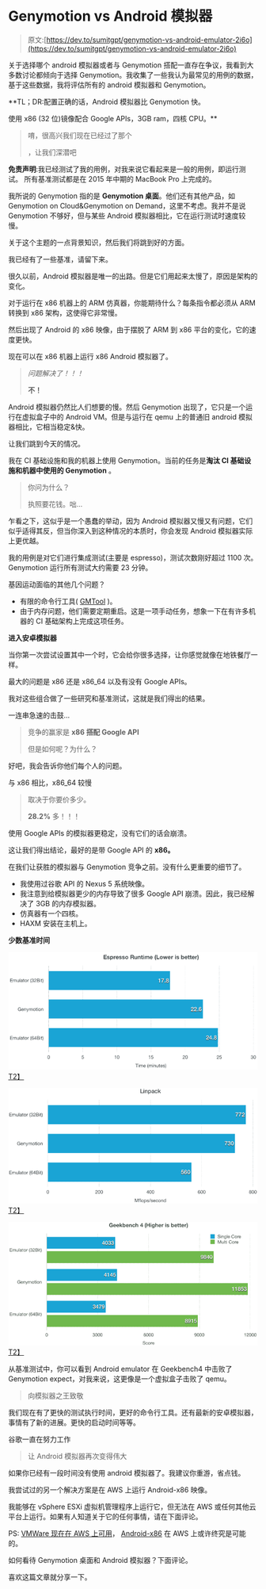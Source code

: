 # Genymotion vs Android 模拟器

> 原文:[https://dev.to/sumitgpt/genymotion-vs-android-emulator-2i6o](https://dev.to/sumitgpt/genymotion-vs-android-emulator-2i6o)

关于选择哪个 android 模拟器或者与 Genymotion 搭配一直存在争议，我看到大多数讨论都倾向于选择 Genymotion。我收集了一些我认为最常见的用例的数据，基于这些数据，我将评估所有的 android 模拟器和 Genymotion。

**TL；DR:配置正确的话，Android 模拟器比 Genymotion 快。

使用 x86 (32 位)镜像配合 Google APIs，3GB ram，四核 CPU。**

> 唷，很高兴我们现在已经过了那个
> 
> ，让我们深潜吧

**免责声明**:我已经测试了我的用例，对我来说它看起来是一般的用例，即运行测试。
所有基准测试都是在 2015 年中期的 MacBook Pro 上完成的。

我所说的 Genymotion 指的是 **Genymotion 桌面**。他们还有其他产品，如 Genymotion on Cloud&Genymotion on Demand，这里不考虑。我并不是说 Genymotion 不够好，但与某些 Android 模拟器相比，它在运行测试时速度较慢。

关于这个主题的一点背景知识，然后我们将跳到好的方面。

我已经有了一些基准，请留下来。

很久以前，Android 模拟器是唯一的出路。但是它们用起来太慢了，原因是架构的变化。

对于运行在 x86 机器上的 ARM 仿真器，你能期待什么？每条指令都必须从 ARM 转换到 x86 架构，这使得它非常慢。

然后出现了 Android 的 x86 映像，由于摆脱了 ARM 到 x86 平台的变化，它的速度更快。

现在可以在 x86 机器上运行 x86 Android 模拟器了。

> *问题解决了！！！*
> 
> **不！**

Android 模拟器仍然比人们想要的慢。然后 Genymotion 出现了，它只是一个运行在虚拟盒子中的 Android VM。但是与运行在 qemu 上的普通旧 android 模拟器相比，它相当稳定&快。

让我们跳到今天的情况。

我在 CI 基础设施和我的机器上使用 Genymotion。当前的任务是**淘汰 CI 基础设施和机器中使用的 Genymotion** 。

> 你问为什么？
> 
> 执照要花钱。咄...

乍看之下，这似乎是一个愚蠢的举动，因为 Android 模拟器又慢又有问题，它们似乎适得其反，但当你深入到这种情况的本质时，你会发现 Android 模拟器实际上更优越。

我的用例是对它们进行集成测试(主要是 espresso)，测试次数刚好超过 1100 次。Genymotion 运行所有测试大约需要 23 分钟。

基因运动面临的其他几个问题？

*   有限的命令行工具( [GMTool](https://docs.genymotion.com/Content/04_Tools/GMTool/GMTool.htm) )。
*   由于内存问题，他们需要定期重启。这是一项手动任务，想象一下在有许多机器的 CI 基础架构上完成这项任务。

**进入安卓模拟器**

当你第一次尝试设置其中一个时，它会给你很多选择，让你感觉就像在地铁餐厅一样。

最大的问题是 x86 还是 x86_64 以及有没有 Google APIs。

我对这些组合做了一些研究和基准测试，这就是我们得出的结果。

一连串急速的击鼓...

> 竞争的赢家是 **x86 搭配 Google API**
> 
> 但是如何呢？为什么？

好吧，我会告诉你他们每个人的问题。

与 x86 相比，x86_64 较慢

> 取决于你要价多少。
> 
> **28.2%** 多！！！

使用 Google APIs 的模拟器更稳定，没有它们的话会崩溃。

这让我们得出结论，最好的是带 Google API 的 **x86。**

在我们让获胜的模拟器与 Genymotion 竞争之前。没有什么更重要的细节了。

*   我使用过谷歌 API 的 Nexus 5 系统映像。
*   我注意到给模拟器更少的内存导致了很多 Google API 崩溃。因此，我已经解决了 3GB 的内存模拟器。
*   仿真器有一个四核。
*   HAXM 安装在主机上。

**少数基准时间**

[![Genymotion and Android Emulator Espresso Benchmark](img/7d4c94a7def1f157a739cd0d918b9400.png)T2】](https://res.cloudinary.com/practicaldev/image/fetch/s--0edaQ_jQ--/c_limit%2Cf_auto%2Cfl_progressive%2Cq_auto%2Cw_880/https://www.plightofbyte.com/asseimg/genymotion-vs-android-emulator/EspressoBenchmark.png)

[![Linpack](img/a5bf58eb571448750339702c3d29c461.png)T2】](https://res.cloudinary.com/practicaldev/image/fetch/s--IdGVDfgZ--/c_limit%2Cf_auto%2Cfl_progressive%2Cq_auto%2Cw_880/https://www.plightofbyte.com/asseimg/genymotion-vs-android-emulator/Linpack.png)

[![Geekbench 4](img/044b02885a55c0c08d834508af661fb4.png)T2】](https://res.cloudinary.com/practicaldev/image/fetch/s--MHN89yk5--/c_limit%2Cf_auto%2Cfl_progressive%2Cq_auto%2Cw_880/https://www.plightofbyte.com/asseimg/genymotion-vs-android-emulator/Geekbench4.png)

从基准测试中，你可以看到 Android emulator 在 Geekbench4 中击败了 Genymotion expect，对我来说，这更像是一个虚拟盒子击败了 qemu。

> 向模拟器之王致敬

我们现在有了更快的测试执行时间，更好的命令行工具。还有最新的安卓模拟器，事情有了新的进展。更快的启动时间等等。

谷歌一直在努力工作

> 让 Android 模拟器再次变得伟大

如果你已经有一段时间没有使用 android 模拟器了。我建议你重游，省点钱。

我尝试过的另一个解决方案是在 AWS 上运行 Android-x86 映像。

我能够在 vSphere ESXi 虚拟机管理程序上运行它，但无法在 AWS 或任何其他云平台上运行。如果有人知道关于它的任何事情，请在下面评论。

PS: [VMWare 现在在 AWS 上可用](https://aws.amazon.com/vmware/)， [Android-x86](http://www.android-x86.org) 在 AWS 上或许终究是可能的。

如何看待 Genymotion 桌面和 Android 模拟器？下面评论。

喜欢这篇文章就分享一下。